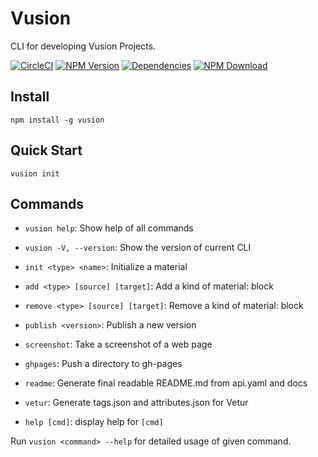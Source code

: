 # Vusion

CLI for developing Vusion Projects.

[![CircleCI][circleci-img]][circleci-url]
[![NPM Version][npm-img]][npm-url]
[![Dependencies][david-img]][david-url]
[![NPM Download][download-img]][download-url]

[circleci-img]: https://img.shields.io/circleci/project/github/vusion/vusion.svg?style=flat-square
[circleci-url]: https://circleci.com/gh/vusion/vusion
[npm-img]: http://img.shields.io/npm/v/vusion.svg?style=flat-square
[npm-url]: http://npmjs.org/package/vusion
[david-img]: http://img.shields.io/david/vusion/vusion.svg?style=flat-square
[david-url]: https://david-dm.org/vusion/vusion
[download-img]: https://img.shields.io/npm/dm/vusion.svg?style=flat-square
[download-url]: https://npmjs.org/package/vusion

## Install

``` shell
npm install -g vusion
```

## Quick Start

``` shell
vusion init
```

## Commands

- `vusion help`: Show help of all commands
- `vusion -V, --version`: Show the version of current CLI

- `init <type> <name>`: Initialize a material
- `add <type> [source] [target]`: Add a kind of material: block
- `remove <type> [source] [target]`: Remove a kind of material: block
- `publish <version>`: Publish a new version
- `screenshot`: Take a screenshot of a web page
- `ghpages`: Push a directory to gh-pages
- `readme`: Generate final readable README.md from api.yaml and docs
- `vetur`: Generate tags.json and attributes.json for Vetur
- `help [cmd]`: display help for `[cmd]`

Run `vusion <command> --help` for detailed usage of given command.
